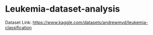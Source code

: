 # Leukemia-dataset-analysis

Dataset Link: https://www.kaggle.com/datasets/andrewmvd/leukemia-classification
